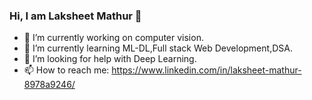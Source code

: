 ### Hi, I am Laksheet Mathur 👋

- 🔭 I’m currently working on computer vision.
- 🌱 I’m currently learning ML-DL,Full stack Web Development,DSA.  
- 🤔 I’m looking for help with Deep Learning.
- 📫 How to reach me: https://www.linkedin.com/in/laksheet-mathur-8978a9246/
